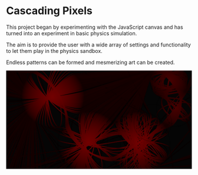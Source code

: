 # Cascading Pixels

This project began by experimenting with the JavaScript canvas and has turned into an experiment in basic physics simulation.

The aim is to provide the user with a wide array of settings and functionality to let them play in the physics sandbox. 

Endless patterns can be formed and mesmerizing art can be created.

![image](/images/deeprednodes.png)
